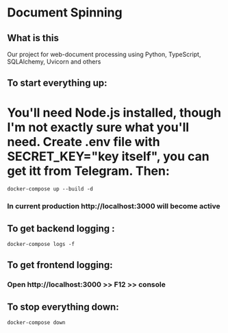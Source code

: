 # Document Spinning
## What is this
Our project for web-document processing using Python, TypeScript, SQLAlchemy, Uvicorn and others
## To start everything up:
# You'll need Node.js installed, though I'm not exactly sure what you'll need. Create .env file with SECRET_KEY="key itself", you can get itt from Telegram. Then:
```
docker-compose up --build -d
```
### In current production http://localhost:3000 will become active
## To get backend logging :
```
docker-compose logs -f
```
## To get frontend logging:
### Open http://localhost:3000 >> F12 >> console
## To stop everything down:
```
docker-compose down
```
